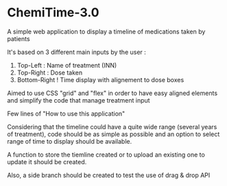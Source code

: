 # ChemiTime-3.0

A simple web application to display a timeline of medications taken by patients

It's based on 3 different main inputs by the user :
  1) Top-Left : Name of treatment (INN)
  2) Top-Right : Dose taken
  3) Bottom-Right ! Time display with alignement to dose boxes
  
Aimed to use CSS "grid" and "flex" in order to have easy aligned elements and simplify the code that manage treatment input

Few lines of "How to use this application"

Considering that the timeline could have a quite wide range (several years of treatment), code should be as simple as possible and an option to select range of time to display should be available.

A function to store the tiemline created or to upload an existing one to update it should be created.

Also, a side branch should be created to test the use of drag & drop API
